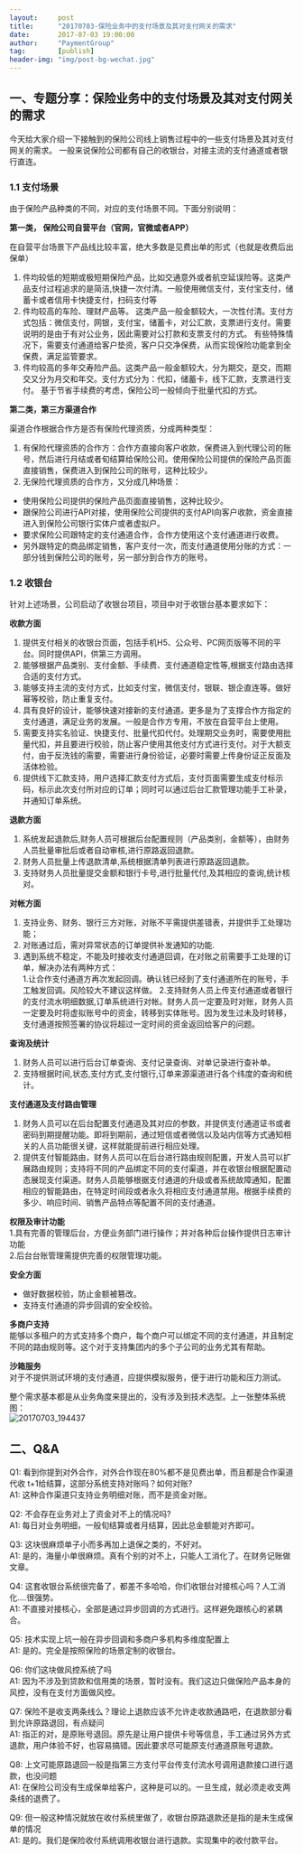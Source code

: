 ```yaml
---                                                                             
layout:     post                                                
title:      "20170703-保险业务中的支付场景及其对支付网关的需求"                                                                               
date:       2017-07-03 19:00:00                                                                               
author:     "PaymentGroup"                                          
tag:		[publish]                                    
header-img: "img/post-bg-wechat.jpg"                                         
---        
```

    
## 一、专题分享：保险业务中的支付场景及其对支付网关的需求  
  
今天给大家介绍一下接触到的保险公司线上销售过程中的一些支付场景及其对支付网关的需求。 一般来说保险公司都有自己的收银台，对接主流的支付通道或者银行直连。  
  
### 1.1  支付场景  
  
由于保险产品种类的不同，对应的支付场景不同。下面分别说明：  
  
**第一类， 保险公司自营平台（官网，官微或者APP）**  
  
在自营平台场景下产品线比较丰富，绝大多数是见费出单的形式（也就是收费后出保单）  
  
1. 件均较低的短期或极短期保险产品，比如交通意外或者航空延误险等。这类产品支付过程追求的是简洁,快捷一次付清。一般使用微信支付，支付宝支付，储蓄卡或者信用卡快捷支付，扫码支付等    
2. 件均较高的车险、理财产品等。 这类产品一般金额较大，一次性付清。支付方式包括：微信支付，网银，支付宝，储蓄卡，对公汇款，支票进行支付。需要说明的是由于有对公业务，因此需要对公打款和支票支付的方式。 有些特殊情况下，需要支付通道给客户垫资，客户只交净保费，从而实现保险功能拿到全保费，满足监管要求。 
3. 件均较高的多年交寿险产品。这类产品一般金额较大，分为期交，趸交，而期交又分为月交和年交。支付方式分为：代扣，储蓄卡，线下汇款，支票进行支付。 基于节省手续费的考虑，保险公司一般倾向于批量代扣的方式。  
  
**第二类，第三方渠道合作**  
  
渠道合作根据合作方是否有保险代理资质，分成两种类型：  

1. 有保险代理资质的合作方：合作方直接向客户收款，保费进入到代理公司的账号，然后进行月结或者旬结算给保险公司。使用保险公司提供的保险产品页面直接销售，保费进入到保险公司的账号，这种比较少。   
2. 无保险代理资质的合作方，又分成几种场景：   
  - 使用保险公司提供的保险产品页面直接销售，这种比较少。   
  - 跟保险公司进行API对接，使用保险公司提供的支付API向客户收款，资金直接进入到保险公司银行实体户或者虚拟户。   
  - 要求保险公司跟特定的支付通道合作，合作方使用这个支付通道进行收费。   
  - 另外跟特定的商品绑定销售，客户支付一次，而支付通道使用分账的方式：一部分钱到保险公司的账号，另一部分到合作方的账号。   
  
### 1.2 收银台  
  
针对上述场景，公司启动了收银台项目，项目中对于收银台基本要求如下：  
  
**收款方面**  
1. 提供支付相关的收银台页面，包括手机H5、公众号、PC网页版等不同的平台。同时提供API，供第三方调用。   
2. 能够根据产品类别、支付金额、手续费、支付通道稳定性等,根据支付路由选择合适的支付方式。    
3. 能够支持主流的支付方式，比如支付宝，微信支付，银联、银企直连等。做好幂等校验，防止重复支付。   
4. 具有良好的设计，能够快速对接新的支付通道。更多是为了支撑合作方指定的支付通道，满足业务的发展。一般是合作方专用，不放在自营平台上使用。   
5. 需要支持实名验证、快捷支付、批量代扣代付。处理期交业务时，需要使用批量代扣，并且要进行校验，防止客户使用其他支付方式进行支付。对于大额支付，由于反洗钱的需要，需要进行身份验证，必要时需要上传身份证正反面及活体检验。   
6. 提供线下汇款支持，用户选择汇款支付方式后，支付页面需要生成支付标示码，标示此次支付所对应的订单；同时可以通过后台汇款管理功能手工补录，并通知订单系统。   
  
**退款方面**  
1. 系统发起退款后,财务人员可根据后台配置规则（产品类别，金额等），由财务人员批量审批后或者自动审核,进行原路返回退款。   
2. 财务人员批量上传退款清单,系统根据清单列表进行原路返回退款。   
3. 支持财务人员批量提交金额和银行卡号,进行批量代付,及其相应的查询,统计核对。   
  
**对帐方面**  
1. 支持业务、财务、银行三方对账，对账不平需提供差错表，并提供手工处理功能；  
2. 对账通过后，需对异常状态的订单提供补发通知的功能.  
3. 遇到系统不稳定，不能及时接收支付通道回调，在对账之前需要手工处理的订单，解决办法有两种方式： 		 
   1.让合作支付通道方再次发起回调。确认钱已经到了支付通道所在的账号，手工触发回调。风险较大不建议这样做。      2.支持财务人员上传支付通道或者银行的支付流水明细数据,订单系统进行对帐。财务人员一定要及时对账，财务人员一定要及时将虚拟账号中的资金，转移到实体账号。因为发生过未及时转移，支付通道按照签署的协议将超过一定时间的资金返回给客户的问题。  
   
  
**查询及统计**  
1. 财务人员可以进行后台订单查询、支付记录查询、对单记录进行查补单。   
2. 支持根据时间,状态,支付方式,支付银行,订单来源渠道进行各个纬度的查询和统计。  
  
**支付通道及支付路由管理**  
  
1. 财务人员可以在后台配置支付通道及其对应的参数，并提供支付通道证书或者密码到期提醒功能。即将到期前，通过短信或者微信以及站内信等方式通知相关的人员功能很关键，这样就能提前进行相应处理。   
2. 提供支付智能路由，财务人员可以在后台进行路由规则配置，开发人员可以扩展路由规则；支持将不同的产品绑定不同的支付渠道，并在收银台根据配置动态展现支付渠道。财务人员能够根据支付通道的升级或者系统故障通知，配置相应的智能路由，在特定时间段或者永久将相应支付通道禁用。根据手续费的多少、响应时间、销售产品特点等配置不同的支付通道。   
  
**权限及审计功能**  
1.具有完善的管理后台，方便业务部门进行操作；并对各种后台操作提供日志审计功能   
2.后台台账管理需提供完善的权限管理功能。   
  
**安全方面**  
  
- 做好数据校验，防止金额被篡改。  
- 支持支付通道的异步回调的安全校验。  
  
**多商户支持**  
能够以多租户的方式支持多个商户，每个商户可以绑定不同的支付通道，并且制定不同的路由规则等。这个对于支持集团内的多个子公司的业务尤其有帮助。   
  
**沙箱服务**  
对于不提供测试环境的支付通道，应提供模拟服务，便于进行功能和压力测试。  
  
整个需求基本都是从业务角度来提出的，没有涉及到技术选型。上一张整体系统图：  
![20170703_194437](http://static.cocolian.cn/img/2017/20170703_194437.png)  
  
  
## 二、Q&A  
Q1: 看到你提到对外合作，对外合作现在80%都不是见费出单，而且都是合作渠道代收 t+1给结算，这部分系统支持对账吗？如何对账?   
A1: 这种合作渠道只支持业务明细对账，而不是资金对账。   
  
Q2: 不会存在业务对上了资金对不上的情况吗?   
A1: 每日对业务明细，一般旬结算或者月结算，因此总金额能对齐即可。   
  
Q3: 这块很麻烦单子小而多再加上退保之类的，不好对。   
A1: 是的，海量小单很麻烦。真有个别的对不上，只能人工消化了。在财务记账做文章。   
  
Q4: 这套收银台系统很完备了，都差不多哈哈，你们收银台对接核心吗？人工消化….很强势。  
A1: 不直接对接核心，全部是通过异步回调的方式进行。这样避免跟核心的紧耦合。   
  
Q5: 技术实现上坑一般在异步回调和多商户多机构多维度配置上   
A1: 是的。完全是按照保险的场景定制的收银台。   
  
Q6: 你们这块做风控系统了吗   
A1: 因为不涉及到贷款和信用类的场景，暂时没有。我们这边只做保险产品本身的风控，没有在支付方面做风控。   
  
Q7: 保险不是收支两条线么？理论上退款应该不允许走收款通路吧，在退款部分看到允许原路退回，有点疑问   
A1: 指正的对，是原账号退回。原先是让用户提供卡号等信息，手工通过另外方式退款，用户体验不好，也容易搞错。因此要求尽可能原支付通道原账号退款。   
  
Q8: 上文可能原路退回一般是指第三方支付平台传支付流水号调用退款接口进行退款，也没问题  
A1: 在保险公司没有生成保单给客户，这种是可以的。一旦生成，就必须走收支两条线的退费了。   
  
Q9: 但一般这种情况就放在收付系统里做了，收银台原路退款还是指的是未生成保单的情况   
A1: 是的。我们是保险收付系统调用收银台进行退款。实现集中的收付款平台。   
